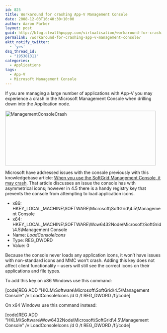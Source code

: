 ```yaml
---
id: 825
title: Workaround for crashing App-V Management Console
date: 2008-12-03T16:40:30+10:00
author: Aaron Parker
layout: post
guid: http://blog.stealthpuppy.com/virtualisation/workaround-for-crashing-app-v-management-console
permalink: /workaround-for-crashing-app-v-management-console/
aktt_notify_twitter:
  - 'yes'
dsq_thread_id:
  - "195381311"
categories:
  - Applications
tags:
  - App-V
  - Microsoft Management Console
---
```

If you are managing a large number of applications with App-V you may experience a crash in the Microsoft Management Console when drilling down into the Application node.

<img style="display: inline" title="ManagementConsoleCrash" src="{{site.baseurl}}/media/2008/12/managementconsolecrash.png" border="0" alt="ManagementConsoleCrash" width="484" height="176" /> 

Microsoft have addressed issues with the console previously with this knowledgebase article: [When you use the SoftGrid Management Console, it may crash](http://support.microsoft.com/kb/942687/). That article discusses an issue the console has with asymmetrical icons; however in 4.5 there is a handy registry key that prevents the console from attempting to load application icons.

  * x86: HKEY\_LOCAL\_MACHINE\SOFTWARE\Microsoft\SoftGrid\4.5\Management Console
  * x64: HKEY\_LOCAL\_MACHINE\SOFTWARE\Wow6432Node\Microsoft\SoftGrid\4.5\Management Console
  * Name: _LoadConsoleIcons_
  * Type: REG_DWORD
  * Value: 0

Because the console never loads any application icons, it won’t have issues with non-standard icons and MMC won’t crash. Adding this key does not affect client functionality – users will still see the correct icons on their applications and file types.

To add this key on x86 Windows use this command:

[code]REG ADD "HKLM\Software\Microsoft\SoftGrid\4.5\Management Console" /v LoadConsoleIcons /d 0 /t REG_DWORD /f[/code]

On x64 Windows use this command instead:

[code]REG ADD "HKLM\Software\Wow6432Node\Microsoft\SoftGrid\4.5\Management Console" /v LoadConsoleIcons /d 0 /t REG_DWORD /f[/code]